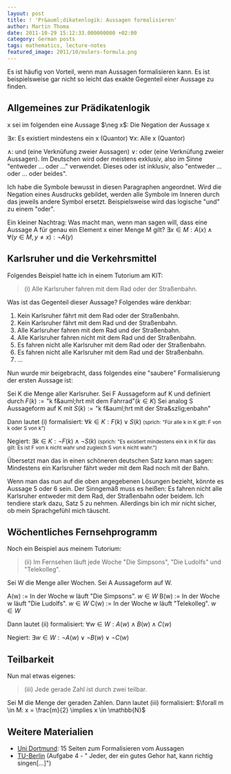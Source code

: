 ```yaml
---
layout: post
title: ! 'Pr&auml;dikatenlogik: Aussagen formalisieren'
author: Martin Thoma
date: 2011-10-29 15:12:33.000000000 +02:00
category: German posts
tags: mathematics, lecture-notes
featured_image: 2011/10/eulers-formula.png
---
```

Es ist h&auml;ufig von Vorteil, wenn man Aussagen formalisieren kann. Es ist beispielsweise gar nicht so leicht das exakte Gegenteil einer Aussage zu finden.

<h2>Allgemeines zur Pr&auml;dikatenlogik</h2>
x sei im folgenden eine Aussage
$\neg x$: Die Negation der Aussage x

$\exists x$: Es existiert mindestens ein x (Quantor)
$\forall x$: Alle x (Quantor)

$\land$: und (eine Verkn&uuml;fung zweier Aussagen)
$\lor$: oder (eine Verkn&uuml;fung zweier Aussagen). Im Deutschen wird oder meistens exklusiv, also im Sinne "entweder ... oder ..." verwendet. Dieses oder ist inklusiv, also "entweder ... oder ... oder beides".

Ich habe die Symbole bewusst in diesen Paragraphen angeordnet. Wird die Negation eines Ausdrucks gebildet, werden alle Symbole im Inneren durch das jeweils andere Symbol ersetzt. Beispielsweise wird das logische "und" zu einem "oder".

Ein kleiner Nachtrag: Was macht man, wenn man sagen will, dass eine Aussage A f&uuml;r genau ein Element x einer Menge M gilt?
$\exists x \in M: A(x) \land \forall (y \in M, y \neq x): \neg A(y)$

<h2>Karlsruher und die Verkehrsmittel</h2>
Folgendes Beispiel hatte ich in einem Tutorium am KIT:
<blockquote>(i) Alle Karlsruher fahren mit dem Rad oder der Stra&szlig;enbahn.</blockquote>
Was ist das Gegenteil dieser Aussage? Folgendes w&auml;re denkbar:
<ol>
	<li>Kein Karlsruher f&auml;hrt mit dem Rad oder der Stra&szlig;enbahn.</li>
	<li>Kein Karlsruher f&auml;hrt mit dem Rad und der Stra&szlig;enbahn.</li>
	<li>Alle Karlsruher fahren mit dem Rad und der Stra&szlig;enbahn.</li>
	<li>Alle Karlsruher fahren nicht mit dem Rad und der Stra&szlig;enbahn.</li>
	<li>Es fahren nicht alle Karlsruher mit dem Rad oder der Stra&szlig;enbahn.</li>
        <li>Es fahren nicht alle Karlsruher mit dem Rad und der Stra&szlig;enbahn.</li>
        <li>...</li>
</ol>
Nun wurde mir beigebracht, dass folgendes eine "saubere" Formalisierung der ersten Aussage ist:

Sei K die Menge aller Karlsruher.
Sei F Aussageform auf K und definiert durch $F(k) := \text{"k f&auml;hrt mit dem Fahrrad"} (k \in K)$
Sei analog S Aussageform auf K mit $S(k) := \text{"k f&auml;hrt mit der Stra&szlig;enbahn"}$

Dann lautet (i) formalisiert:
$\forall k \in K: F(k) \lor S(k)$ <small>(sprich: "F&uuml;r alle k in K gilt: F von k oder S von k")</small>

Negiert:
$\exists k \in K: \neg F(k) \land \neg S(k)$ <small>(sprich: "Es existiert mindestens ein k in K f&uuml;r das gilt: Es ist F von k nicht wahr und zugleich S von k nicht wahr.")</small>

&Uuml;bersetzt man das in einen sch&ouml;neren deutschen Satz kann man sagen:
Mindestens ein Karlsruher f&auml;hrt weder mit dem Rad noch mit der Bahn.

Wenn man das nun auf die oben angegebenen L&ouml;sungen bezieht, k&ouml;nnte es Aussage 5 oder 6 sein. Der Sinngem&auml;&szlig; muss es hei&szlig;en:
Es fahren nicht alle Karlsruher entweder mit dem Rad, der Stra&szlig;enbahn oder beidem.
Ich tendiere stark dazu, Satz 5 zu nehmen. Allerdings bin ich mir nicht sicher, ob mein Sprachgef&uuml;hl mich t&auml;uscht.

<h2>W&ouml;chentliches Fernsehprogramm</h2>
Noch ein Beispiel aus meinem Tutorium:
<blockquote>(ii) Im Fernsehen l&auml;uft jede Woche "Die Simpsons", "Die Ludolfs" und "Telekolleg".</blockquote>

Sei W die Menge aller Wochen.
Sei A Aussageform auf W.

A(w) := In der Woche w l&auml;uft "Die Simpsons". $w \in W$
B(w) := In der Woche w l&auml;uft "Die Ludolfs". $w \in W$
C(w) := In der Woche w l&auml;uft "Telekolleg". $w \in W$

Dann lautet (ii) formalisiert:
$\forall w \in W: A(w) \land B(w) \land C(w)$

Negiert:
$\exists w \in W: \neg A(w) \lor \neg B(w) \lor \neg C(w)$

<h2>Teilbarkeit</h2>
Nun mal etwas eigenes:

<blockquote>(iii) Jede gerade Zahl ist durch zwei teilbar.</blockquote>

Sei M die Menge der geraden Zahlen.
Dann lautet (iii) formalisiert:
$\forall m \in M: x = \frac{m}{2} \implies x \in \mathbb{N}$

<h2>Weitere Materialien</h2>
<ul>
  <li><a href="http://lrb.cs.uni-dortmund.de/~tick/Lehre/WS10/Logik/01-introw.pdf">Uni Dortmund</a>: 15 Seiten zum Formalisieren vom Aussagen</li>
  <li><a href="http://page.math.tu-berlin.de/~schmitt/lina0910/loesungen/loesung01.pdf">TU-Berlin</a> (Aufgabe 4 - " Jeder, der ein gutes Gehor hat, kann richtig singen[...]")</li>
</ul>
